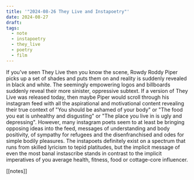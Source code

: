 ```yaml
---
title: '"2024-08-26 They Live and Instapoetry"'
date: 2024-08-27
draft: 
tags:
  - note
  - instapoetry
  - they_live
  - poetry
  - film
---
```

If you've seen They Live then you know the scene, Rowdy Roddy Piper picks up a set of shades and puts them on and reality is suddenly revealed in black and white. The seemingly empowering logos and billboards suddenly reveal their more sinister, oppressive subtext. If a version of They Live was released today, then maybe Piper would scroll through his instagram feed with all the aspirational and motivational content revealing their true context of "You should be ashamed of your body" or "The food you eat is unhealthy and disgusting" or "The place you live in is ugly and depressing". However, many instagram poets seem to at least be bringing opposing ideas into the feed, messages of understanding and body positivity, of sympathy for refugees and the disenfranchised and odes for simple bodily pleasures. The instapoets definitely exist on a spectrum that runs from skilled lyricism to tepid platitudes, but the implicit message of even the most banal instascribe stands in contrast to the implicit imperatives of you average health, fitness, food or cottage-core influencer. 

[[notes]]